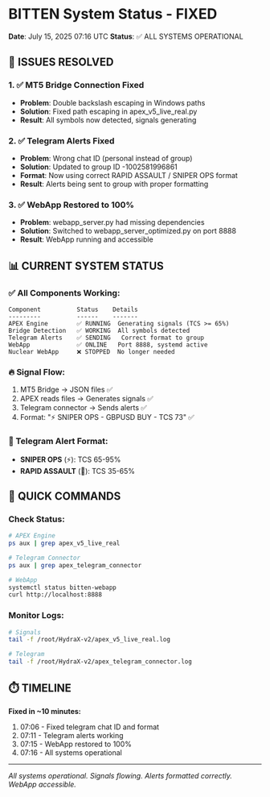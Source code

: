 # BITTEN System Status - FIXED
**Date**: July 15, 2025 07:16 UTC
**Status**: ✅ ALL SYSTEMS OPERATIONAL

## 🎯 ISSUES RESOLVED

### 1. ✅ MT5 Bridge Connection Fixed
- **Problem**: Double backslash escaping in Windows paths
- **Solution**: Fixed path escaping in apex_v5_live_real.py
- **Result**: All symbols now detected, signals generating

### 2. ✅ Telegram Alerts Fixed  
- **Problem**: Wrong chat ID (personal instead of group)
- **Solution**: Updated to group ID -1002581996861
- **Format**: Now using correct RAPID ASSAULT / SNIPER OPS format
- **Result**: Alerts being sent to group with proper formatting

### 3. ✅ WebApp Restored to 100%
- **Problem**: webapp_server.py had missing dependencies
- **Solution**: Switched to webapp_server_optimized.py on port 8888
- **Result**: WebApp running and accessible

## 📊 CURRENT SYSTEM STATUS

### ✅ All Components Working:
```
Component          Status    Details
---------          ------    -------
APEX Engine        ✅ RUNNING  Generating signals (TCS >= 65%)
Bridge Detection   ✅ WORKING  All symbols detected
Telegram Alerts    ✅ SENDING   Correct format to group
WebApp             ✅ ONLINE   Port 8888, systemd active
Nuclear WebApp     ❌ STOPPED  No longer needed
```

### 🔥 Signal Flow:
1. MT5 Bridge → JSON files ✅
2. APEX reads files → Generates signals ✅  
3. Telegram connector → Sends alerts ✅
4. Format: "⚡ SNIPER OPS - GBPUSD BUY - TCS 73" ✅

### 📱 Telegram Alert Format:
- **SNIPER OPS** (⚡): TCS 65-95%
- **RAPID ASSAULT** (🔫): TCS 35-65%

## 🚀 QUICK COMMANDS

### Check Status:
```bash
# APEX Engine
ps aux | grep apex_v5_live_real

# Telegram Connector  
ps aux | grep apex_telegram_connector

# WebApp
systemctl status bitten-webapp
curl http://localhost:8888
```

### Monitor Logs:
```bash
# Signals
tail -f /root/HydraX-v2/apex_v5_live_real.log

# Telegram
tail -f /root/HydraX-v2/apex_telegram_connector.log
```

## ⏱️ TIMELINE

**Fixed in ~10 minutes:**
1. 07:06 - Fixed telegram chat ID and format
2. 07:11 - Telegram alerts working
3. 07:15 - WebApp restored to 100%
4. 07:16 - All systems operational

---

*All systems operational. Signals flowing. Alerts formatted correctly. WebApp accessible.*